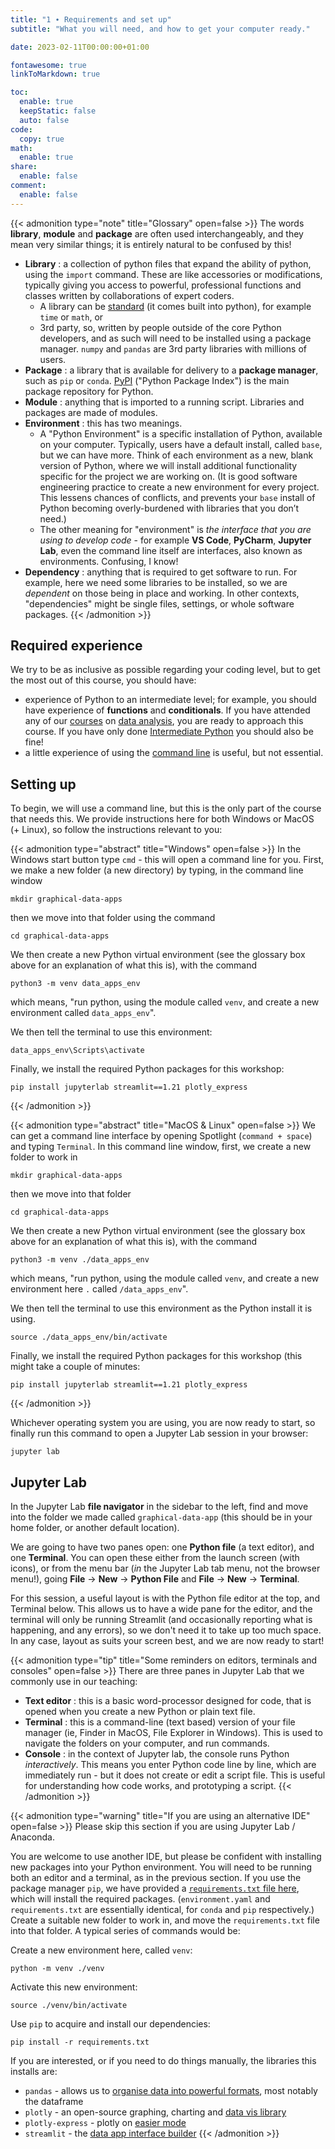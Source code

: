 ```yaml
---
title: "1 ∙ Requirements and set up"
subtitle: "What you will need, and how to get your computer ready."

date: 2023-02-11T00:00:00+01:00

fontawesome: true
linkToMarkdown: true

toc:
  enable: true
  keepStatic: false
  auto: false
code:
  copy: true
math:
  enable: true
share:
  enable: false
comment:
  enable: false
---
```


{{< admonition type="note" title="Glossary" open=false >}}
The words **library**, **module** and **package** are often used interchangeably, and they mean very similar things; it is entirely natural to be confused by this!
- **Library** : a collection of python files that expand the ability of python, using the `import` command. These are like accessories or modifications, typically giving you access to powerful, professional functions and classes written by collaborations of expert coders.
  - A library can be [standard](https://docs.python.org/3/library/index.html) (it comes built into python), for example `time` or `math`, or
  - 3rd party, so, written by people outside of the core Python developers, and as such will need to be installed using a package manager. `numpy` and `pandas` are 3rd party libraries with millions of users.
- **Package** : a library that is available for delivery to a **package manager**, such as `pip` or `conda`. [PyPI](https://pypi.org/) ("Python Package Index") is the main package repository for Python.
- **Module** : anything that is imported to a running script. Libraries and packages are made of modules.
- **Environment** : this has two meanings. 
  - A "Python Environment" is a specific installation of Python, available on your computer. Typically, users have a default install, called `base`, but we can have more. Think of each environment as a new, blank version of Python, where we will install additional functionality specific for the project we are working on. (It is good software engineering practice to create a new environment for every project. This lessens chances of conflicts, and prevents your `base` install of Python becoming overly-burdened with libraries that you don’t need.) 
  - The other meaning for "environment" is *the interface that you are using to develop code* - for example **VS Code**, **PyCharm**, **Jupyter Lab**, even the command line itself are interfaces, also known as environments. Confusing, I know!
- **Dependency** : anything that is required to get software to run. For example, here we need some libraries to be installed, so we are *dependent* on those being in place and working. In other contexts, "dependencies" might be single files, settings, or whole software packages.
{{< /admonition >}}

## Required experience
We try to be as inclusive as possible regarding your coding level, but to get the most out of this course, you should have:
* experience of Python to an intermediate level; for example, you should have experience of **functions** and **conditionals**. If you have attended any of our [courses](https://milliams.com/courses/data_analysis_python/) on [data analysis](https://milliams.com/courses/applied_data_analysis/), you are ready to approach this course. If you have only done [Intermediate Python](https://milliams.com/courses/intermediate_python/) you should also be fine!
* a little experience of using the [command line](https://alleetanner.github.io/intro-to-command-line/) is useful, but not essential.

## Setting up
To begin, we will use a command line, but this is the only part of the course that needs this. We provide instructions here for both Windows or MacOS (+ Linux), so follow the instructions relevant to you:

{{< admonition type="abstract" title="Windows" open=false >}}
In the Windows start button type `cmd` - this will open a command line for you. First, we make a new folder (a new directory) by typing, in the command line window
```Terminal
mkdir graphical-data-apps
```
then we move into that folder using the command
```Terminal
cd graphical-data-apps
```
We then create a new Python virtual environment (see the glossary box above for an explanation of what this is), with the command
```Terminal
python3 -m venv data_apps_env
```
which means, "run python, using the module called `venv`, and create a new environment called `data_apps_env`".

We then tell the terminal to use this environment:
```Terminal
data_apps_env\Scripts\activate
```
Finally, we install the required Python packages for this workshop:
```Terminal
pip install jupyterlab streamlit==1.21 plotly_express
```
{{< /admonition >}}

{{< admonition type="abstract" title="MacOS & Linux" open=false >}}
We can get a command line interface by opening Spotlight (`command + space`) and typing `Terminal`. In this command line window, first, we create a new folder to work in
```Terminal
mkdir graphical-data-apps
```
then we move into that folder
```Terminal
cd graphical-data-apps
```
We then create a new Python virtual environment (see the glossary box above for an explanation of what this is), with the command
```Terminal
python3 -m venv ./data_apps_env
```
which means, "run python, using the module called `venv`, and create a new environment here `.` called `/data_apps_env`".

We then tell the terminal to use this environment as the Python install it is using.
```Terminal
source ./data_apps_env/bin/activate
```
Finally, we install the required Python packages for this workshop (this might take a couple of minutes:
```Terminal
pip install jupyterlab streamlit==1.21 plotly_express
```
{{< /admonition >}}

Whichever operating system you are using, you are now ready to start, so finally run this command to open a Jupyter Lab session in your browser:
```Terminal
jupyter lab
```

## Jupyter Lab
In the Jupyter Lab **file navigator** in the sidebar to the left, find and move into the folder we made called `graphical-data-app` (this should be in your home folder, or another default location).

We are going to have two panes open: one **Python file** (a text editor), and one **Terminal**. You can open these either from the launch screen (with icons), or from the menu bar (*in* the Jupyter Lab tab menu, not the browser menu!), going **File** → **New** → **Python File** and **File** → **New** → **Terminal**.

For this session, a useful layout is with the Python file editor at the top, and Terminal below. This allows us to have a wide pane for the editor, and the terminal will only be running Streamlit (and occasionally reporting what is happening, and any errors), so we don't need it to take up too much space. In any case, layout as suits your screen best, and we are now ready to start!

{{< admonition type="tip" title="Some reminders on editors, terminals and consoles"  open=false >}}
There are three panes in Jupyter Lab that we commonly use in our teaching:
- **Text editor** : this is a basic word-processor designed for code, that is opened when you create a new Python or plain text file.
- **Terminal** : this is a command-line (text based) version of your file manager (ie, Finder in MacOS, File Explorer in Windows). This is used to navigate the folders on your computer, and run commands.
- **Console** : in the context of Jupyter lab, the console runs Python *interactively*. This means you enter Python code line by line, which are immediately run - but it does not create or edit a script file. This is useful for understanding how code works, and prototyping a script.
{{< /admonition >}}

{{< admonition type="warning" title="If you are using an alternative IDE"  open=false >}}
Please skip this section if you are using Jupyter Lab / Anaconda.

You are welcome to use another IDE, but please be confident with installing new packages into your Python environment. You will need to be running both an editor and a terminal, as in the previous section. If you use the package manager `pip`, we have provided a [`requirements.txt` file here](https://raw.githubusercontent.com/alleetanner/graphical-data-apps/main/requirements.txt), which will install the required packages. (`environment.yaml` and `requirements.txt` are essentially identical, for `conda` and `pip` respectively.) Create a suitable new folder to work in, and move the `requirements.txt` file into that folder. A typical series of commands would be:

Create a new environment here, called `venv`:
```Terminal
python -m venv ./venv
```

Activate this new environment:
```Terminal
source ./venv/bin/activate
```

Use `pip` to acquire and install our dependencies:
```Terminal
pip install -r requirements.txt
```

If you are interested, or if you need to do things manually, the libraries this installs are:

- `pandas` - allows us to [organise data into powerful formats](https://pandas.pydata.org/), most notably the dataframe
- `plotly` - an open-source graphing, charting and [data vis library](https://plotly.com/python/)
- `plotly-express` - plotly on [easier mode](https://plotly.com/python/plotly-express/)
- `streamlit` - the [data app interface builder](https://streamlit.io/)
{{< /admonition >}}
